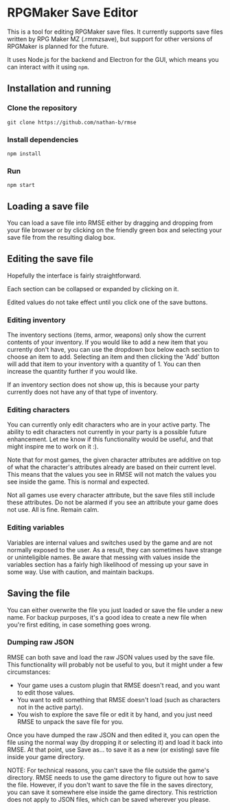 # RPGMaker Save Editor

This is a tool for editing RPGMaker save files. It currently supports save files written by RPG Maker MZ (.rmmzsave), but support for other versions of RPGMaker is planned for the future.

It uses Node.js for the backend and Electron for the GUI, which means you can interact with it using `npm`.

## Installation and running
### Clone the repository
```
git clone https://github.com/nathan-b/rmse
```
### Install dependencies
```
npm install
```
### Run
```
npm start
```

## Loading a save file

You can load a save file into RMSE either by dragging and dropping from your file browser or by clicking on the friendly green box and selecting your save file from the resulting dialog box.

## Editing the save file

Hopefully the interface is fairly straightforward. 

Each section can be collapsed or expanded by clicking on it.

Edited values do not take effect until you click one of the save buttons.

### Editing inventory

The inventory sections (items, armor, weapons) only show the current contents of your inventory. If you would like to add a new item that you currently don't have, you can use the dropdown box below each section to choose an item to add. 
Selecting an item and then clicking the 'Add' button will add that item to your inventory with a quantity of 1. You can then increase the quantity further if you would like.

If an inventory section does not show up, this is because your party currently does not have any of that type of inventory.

### Editing characters

You can currently only edit characters who are in your active party. The ability to edit characters not currently in your party is a possible future enhancement. Let me know if this functionality would be useful, and that might inspire me to work on it :).

Note that for most games, the given character attributes are additive on top of what the character's attributes already are based on their current level. This means that the values you see in RMSE will not match the values you see inside the game. This is
normal and expected.

Not all games use every character attribute, but the save files still include these attributes. Do not be alarmed if you see an attribute your game does not use. All is fine. Remain calm.

### Editing variables

Variables are internal values and switches used by the game and are not normally exposed to the user. As a result, they can sometimes have strange or uninteligible names. Be aware that messing with values inside the variables section has a fairly high
likelihood of messing up your save in some way. Use with caution, and maintain backups.

## Saving the file

You can either overwrite the file you just loaded or save the file under a new name. For backup purposes, it's a good idea to create a new file when you're first editing, in case something goes wrong.

### Dumping raw JSON

RMSE can both save and load the raw JSON values used by the save file. This functionality will probably not be useful to you, but it might under a few circumstances:
* Your game uses a custom plugin that RMSE doesn't read, and you want to edit those values.
* You want to edit something that RMSE doesn't load (such as characters not in the active party).
* You wish to explore the save file or edit it by hand, and you just need RMSE to unpack the save file for you.

Once you have dumped the raw JSON and then edited it, you can open the file using the normal way (by dropping it or selecting it) and load it back into RMSE. At that point, use Save as... to save it as a new (or existing) save file inside your
game directory. 

NOTE: For technical reasons, you can't save the file outside the game's directory. RMSE needs to use the game directory to figure out how to save the file. However, if you don't want to save the file in the saves directory, you can save it somewhere else
inside the game directory. This restriction does not apply to JSON files, which can be saved wherever you please.

